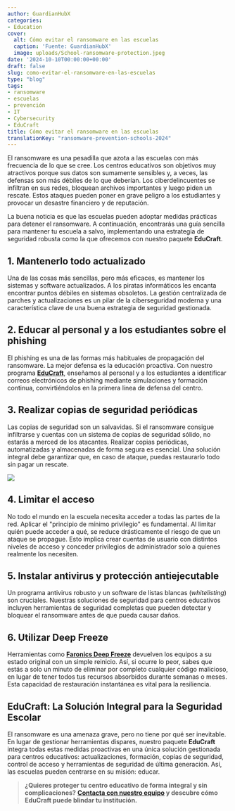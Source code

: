 ```yaml
---
author: GuardianHubX
categories:
- Education
cover:
  alt: Cómo evitar el ransomware en las escuelas
  caption: 'Fuente: GuardianHubX'
  image: uploads/School-ransomware-protection.jpeg
date: '2024-10-10T00:00:00+00:00'
draft: false
slug: como-evitar-el-ransomware-en-las-escuelas
type: "blog"
tags:
- ransomware
- escuelas
- prevención
- IT
- Cybersecurity
- EduCraft
title: Cómo evitar el ransomware en las escuelas
translationKey: "ransomware-prevention-schools-2024"
---
```


El ransomware es una pesadilla que azota a las escuelas con más frecuencia de lo que se cree. Los centros educativos son objetivos muy atractivos porque sus datos son sumamente sensibles y, a veces, las defensas son más débiles de lo que deberían. Los ciberdelincuentes se infiltran en sus redes, bloquean archivos importantes y luego piden un rescate. Estos ataques pueden poner en grave peligro a los estudiantes y provocar un desastre financiero y de reputación.

La buena noticia es que las escuelas pueden adoptar medidas prácticas para detener el ransomware. A continuación, encontrarás una guía sencilla para mantener tu escuela a salvo, implementando una estrategia de seguridad robusta como la que ofrecemos con nuestro paquete **EduCraft**.

## 1. Mantenerlo todo actualizado

Una de las cosas más sencillas, pero más eficaces, es mantener los sistemas y software actualizados. A los piratas informáticos les encanta encontrar puntos débiles en sistemas obsoletos. La gestión centralizada de parches y actualizaciones es un pilar de la ciberseguridad moderna y una característica clave de una buena estrategia de seguridad gestionada.

## 2. Educar al personal y a los estudiantes sobre el phishing

El phishing es una de las formas más habituales de propagación del ransomware. La mejor defensa es la educación proactiva. Con nuestro programa **[EduCraft](https://guardianhubx.com/es/formacion-phishing-software/)**, enseñamos al personal y a los estudiantes a identificar correos electrónicos de phishing mediante simulaciones y formación continua, convirtiéndolos en la primera línea de defensa del centro.

## 3. Realizar copias de seguridad periódicas

Las copias de seguridad son un salvavidas. Si el ransomware consigue infiltrarse y cuentas con un sistema de copias de seguridad sólido, no estarás a merced de los atacantes. Realizar copias periódicas, automatizadas y almacenadas de forma segura es esencial. Una solución integral debe garantizar que, en caso de ataque, puedas restaurarlo todo sin pagar un rescate.

![](/blog/uploads/Education-Ransomware.jpg)

## 4. Limitar el acceso

No todo el mundo en la escuela necesita acceder a todas las partes de la red. Aplicar el "principio de mínimo privilegio" es fundamental. Al limitar quién puede acceder a qué, se reduce drásticamente el riesgo de que un ataque se propague. Esto implica crear cuentas de usuario con distintos niveles de acceso y conceder privilegios de administrador solo a quienes realmente los necesiten.

## 5. Instalar antivirus y protección antiejecutable

Un programa antivirus robusto y un software de listas blancas (*whitelisting*) son cruciales. Nuestras soluciones de seguridad para centros educativos incluyen herramientas de seguridad completas que pueden detectar y bloquear el ransomware antes de que pueda causar daños.

## 6. Utilizar Deep Freeze

Herramientas como [**Faronics Deep Freeze**](https://guardianhubx.com/es/faronics/) devuelven los equipos a su estado original con un simple reinicio. Así, si ocurre lo peor, sabes que estás a solo un minuto de eliminar por completo cualquier código malicioso, en lugar de tener todos tus recursos absorbidos durante semanas o meses. Esta capacidad de restauración instantánea es vital para la resiliencia.

## EduCraft: La Solución Integral para la Seguridad Escolar

El ransomware es una amenaza grave, pero no tiene por qué ser inevitable. En lugar de gestionar herramientas dispares, nuestro paquete **EduCraft** integra todas estas medidas proactivas en una única solución gestionada para centros educativos: actualizaciones, formación, copias de seguridad, control de acceso y herramientas de seguridad de última generación. Así, las escuelas pueden centrarse en su misión: educar.

> **¿Quieres proteger tu centro educativo de forma integral y sin complicaciones?**
> **[Contacta con nuestro equipo](https://guardianhubx.com/es/#contact) y descubre cómo EduCraft puede blindar tu institución.**